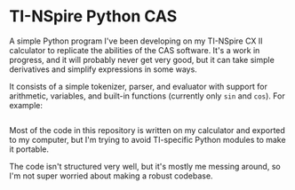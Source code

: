 # TI-NSpire Python CAS

A simple Python program I've been developing on my TI-NSpire CX II calculator to replicate the abilities of the CAS software. It's a work in progress, and it will probably never get very good, but it can take simple derivatives and simplify expressions in some ways.

It consists of a simple tokenizer, parser, and evaluator with support for arithmetic, variables, and built-in functions (currently only `sin` and `cos`). For example:
```python

```

Most of the code in this repository is written on my calculator and exported to my computer, but I'm trying to avoid TI-specific Python modules to make it portable.

The code isn't structured very well, but it's mostly me messing around, so I'm not super worried about making a robust codebase.